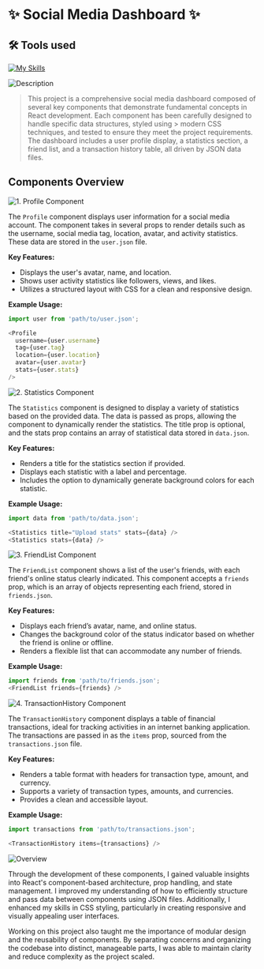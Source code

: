 # ✨ Social Media Dashboard ✨

## 🛠 Tools used

[![My Skills](https://skillicons.dev/icons?i=html,css,js,react,npm,webpack,vscode)](https://skillicons.dev)

![Description](https://img.shields.io/badge/Description-purple?style=for-the-badge)
> This project is a comprehensive social media dashboard composed of several key components that demonstrate fundamental concepts in React development. Each component has been carefully designed to handle specific data structures, styled using > modern CSS techniques, and tested to ensure they meet the project requirements. The dashboard includes a user profile display, a statistics section, a friend list, and a transaction history table, all driven by JSON data files.
>

## Components Overview

![1. Profile Component](https://img.shields.io/badge/1.%20Profile%20Component-purple?style=for-the-badge)

The `Profile` component displays user information for a social media account. The component takes in several props to render details such as the username, social media tag, location, avatar, and activity statistics. These data are stored in the `user.json` file.

**Key Features:**
- Displays the user's avatar, name, and location.
- Shows user activity statistics like followers, views, and likes.
- Utilizes a structured layout with CSS for a clean and responsive design.

**Example Usage:**
```js
import user from 'path/to/user.json';

<Profile
  username={user.username}
  tag={user.tag}
  location={user.location}
  avatar={user.avatar}
  stats={user.stats}
/>
```

![2. Statistics Component](https://img.shields.io/badge/2.%20Statistics%20Component-purple?style=for-the-badge)

The `Statistics` component is designed to display a variety of statistics based on the provided data. The data is passed as props, allowing the component to dynamically render the statistics. The title prop is optional, and the stats prop contains an array of statistical data stored in `data.json`.

**Key Features:**
- Renders a title for the statistics section if provided.
- Displays each statistic with a label and percentage.
- Includes the option to dynamically generate background colors for each statistic.

**Example Usage:**
```js
import data from 'path/to/data.json';

<Statistics title="Upload stats" stats={data} />
<Statistics stats={data} />
```

![3. FriendList Component](https://img.shields.io/badge/3.%FriendList%20Component-purple?style=for-the-badge)

The `FriendList` component shows a list of the user's friends, with each friend's online status clearly indicated. This component accepts a `friends` prop, which is an array of objects representing each friend, stored in `friends.json`.

**Key Features:**
- Displays each friend’s avatar, name, and online status.
- Changes the background color of the status indicator based on whether the friend is online or offline.
- Renders a flexible list that can accommodate any number of friends.

**Example Usage:**
```js
import friends from 'path/to/friends.json';
<FriendList friends={friends} />
```

![4. TransactionHistory Component](https://img.shields.io/badge/4.%TransactionHistory%20Component-purple?style=for-the-badge)


The `TransactionHistory` component displays a table of financial transactions, ideal for tracking activities in an internet banking application. The transactions are passed in as the `items` prop, sourced from the `transactions.json` file.

**Key Features:**
- Renders a table format with headers for transaction type, amount, and currency.
- Supports a variety of transaction types, amounts, and currencies.
- Provides a clean and accessible layout.

**Example Usage:**
```js
import transactions from 'path/to/transactions.json';

<TransactionHistory items={transactions} />
```

![Overview](https://img.shields.io/badge/Overview-purple?style=for-the-badge)

Through the development of these components, I gained valuable insights into React's component-based architecture, prop handling, and state management. I improved my understanding of how to efficiently structure and pass data between components using JSON files. Additionally, I enhanced my skills in CSS styling, particularly in creating responsive and visually appealing user interfaces.

Working on this project also taught me the importance of modular design and the reusability of components. By separating concerns and organizing the codebase into distinct, manageable parts, I was able to maintain clarity and reduce complexity as the project scaled.
